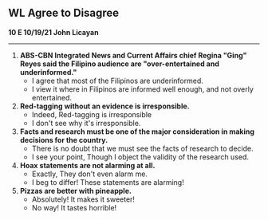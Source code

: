 ## WL Agree to Disagree

**10 E    10/19/21    John Licayan**

---


1. **ABS-CBN Integrated News and Current Affairs chief Regina "Ging" Reyes said the Filipino audience are "over-entertained and underinformed."**
	- I agree that most of the Filipinos are underinformed.
	- I view it where in Filipinos are informed well enough, and not overly entertained.
2. **Red-tagging without an evidence is irresponsible.**
	- Indeed, Red-tagging is irresponsible
	- I don't see why it's irresponsible.
3. **Facts and research must be one of the major consideration in making decisions for the country.**
	- There is no doubt that we must see the facts of research to decide.
	- I see your point, Though I object the validity of the research used.
4. **Hoax statements are not alarming at all.**
	- Exactly, They don't even alarm me.
	- I beg to differ! These statements are alarming!
5. **Pizzas are better with pineapple.**
	- Absolutely! It makes it sweeter!
	- No way! It tastes horrible!